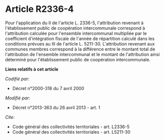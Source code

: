 # Article R2336-4

Pour l'application du II de l'article L. 2336-5, l'attribution revenant à l'établissement public de coopération
intercommunale correspond à l'attribution calculée pour l'ensemble intercommunal multipliée par le coefficient d'intégration
fiscale de l'année de répartition calculé dans les conditions prévues au III de l'article L. 5211-30. L'attribution revenant
aux communes membres correspond à la différence entre le montant total de l'attribution de l'ensemble intercommunal et le
montant de l'attribution ainsi déterminé pour l'établissement public de coopération intercommunale.

**Liens relatifs à cet article**

_Codifié par_:

  - Décret n°2000-318 du 7 avril 2000

_Modifié par_:

  - Décret n°2013-363 du 26 avril 2013 - art. 1

_Cite_:

  - Code général des collectivités territoriales - art. L2336-5
  - Code général des collectivités territoriales - art. L5211-30

